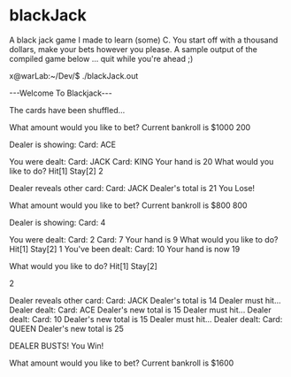 # blackJack
A black jack game I made to learn (some) C. You start off with a thousand dollars, make your bets however you please. A sample output of the compiled game below ... quit while you're ahead ;) 



x@warLab:~/Dev/$ ./blackJack.out


---Welcome To Blackjack---


The cards have been shuffled...

What amount would you like to bet?  Current bankroll is $1000
200


Dealer is showing:
Card: ACE

You were dealt:
Card: JACK
Card: KING
Your hand is 20
What would you like to do?
Hit[1]
Stay[2]
2

Dealer reveals other card:
Card: JACK
Dealer's total is 21
You Lose!

What amount would you like to bet?  Current bankroll is $800
800


Dealer is showing:
Card: 4

You were dealt:
Card: 2
Card: 7
Your hand is 9
What would you like to do?
Hit[1]
Stay[2]
1
You've been dealt:
Card: 10
Your hand is now 19

What would you like to do?
Hit[1]
Stay[2]

2

Dealer reveals other card:
Card: JACK
Dealer's total is 14
Dealer must hit...
Dealer dealt:
Card: ACE
Dealer's new total is 15
Dealer must hit...
Dealer dealt:
Card: 10
Dealer's new total is 15
Dealer must hit...
Dealer dealt:
Card: QUEEN
Dealer's new total is 25


DEALER BUSTS!
You Win!

What amount would you like to bet?  Current bankroll is $1600
